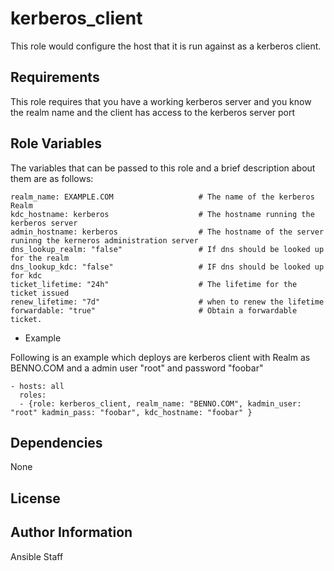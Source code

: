 kerberos_client
========

This role would configure the host that it is run against as a kerberos client.

Requirements
------------

This role requires that you have a working kerberos server and you know the realm name and the client has access to the 
kerberos server port
 
Role Variables
--------------

The variables that can be passed to this role and a brief description about them are as follows:

```
realm_name: EXAMPLE.COM                   # The name of the kerberos Realm
kdc_hostname: kerberos                    # The hostname running the kerberos server
admin_hostname: kerberos                  # The hostname of the server runinng the kerneros administration server
dns_lookup_realm: "false"                 # If dns should be looked up for the realm
dns_lookup_kdc: "false"                   # IF dns should be looked up for kdc
ticket_lifetime: "24h"                    # The lifetime for the ticket issued
renew_lifetime: "7d"                      # when to renew the lifetime
forwardable: "true"                       # Obtain a forwardable ticket.
```
- Example

Following is an example which deploys are kerberos client  with Realm as BENNO.COM and a admin user "root" and password "foobar"

```
- hosts: all
  roles:
  - {role: kerberos_client, realm_name: "BENNO.COM", kadmin_user: "root" kadmin_pass: "foobar", kdc_hostname: "foobar" }

```

Dependencies
------------

None

License
-------


Author Information
------------------

Ansible Staff

